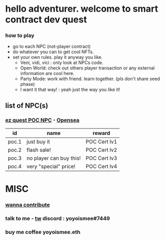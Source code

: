 # hello adventurer. welcome to smart contract dev quest


### how to play
- go to each NPC (not-player contract)  
- do whatever you can to get cool NFTs.
- set your own rules. play it anyway you like.
  - Veni, vidi, vici : only look at NPCs code. 
  - Open World: check out others player transaction or any external information are cool here.
  - Party Mode: work with friend. learn together. (pls don't share seed phase)
  - I want it that way! : yeah just the way you like it!


## list of NPC(s)

### [ez quest POC NPC](https://polygonscan.com/address/0xebbf607c199671d9ae99e31d9b9424208d42d924#code) - [Opensea](https://opensea.io/collection/certify-smart-contract-developer)


|  id | name  | reward |
|----|----|-----|
| poc.1  |  just buy it |  POC Cert lv1 |
| poc.2  |  flash sale! | POC Cert lv2 |
| poc.3  |  no player can buy this! | POC Cert lv3 |
| poc.4  |  very "special" price! | POC Cert lv4 |


# MISC

### [wanna contribute](/contrib)
### talk to me - [tw](https://twitter.com/0xyoyoismee) discord : yoyoismee#7449 
### buy me coffee yoyoismee.eth
